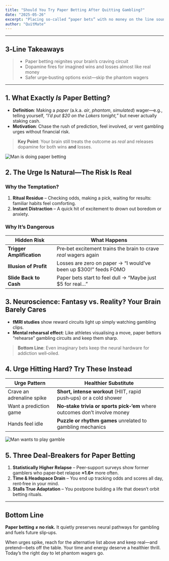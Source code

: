 ```yaml
---
title: "Should You Try Paper Betting After Quitting Gambling?"
date: "2025-05-26"
excerpt: "Placing so‑called “paper bets” with no money on the line sounds harmless—but this practice can quietly sabotage your recovery. Here’s why steering clear is the safer move, backed by psychology and neuroscience. (Also known as air/phantom betting.)"
author: "QuitMate"
---
```


---

## **3‑Line Takeaways**

> - Paper betting reignites your brain’s craving circuit
> - Dopamine fires for imagined wins and losses almost like real money
> - Safer urge‑busting options exist—skip the phantom wagers

---

## 1. What Exactly _Is_ Paper Betting?

- **Definition**: Making a _paper_ (a.k.a. _air_, _phantom_, _simulated_) wager—e.g., telling yourself, _“I’d put \$20 on the Lakers tonight,”_ but never actually staking cash.
- **Motivation**: Chase the rush of prediction, feel involved, or vent gambling urges without financial risk.

> **Key Point**: Your brain still treats the outcome as _real_ and releases dopamine for both wins **and** losses.

![Man is doing paper betting](paper-betting.png)

## 2. The Urge Is Natural—The Risk Is Real

### Why the Temptation?

1. **Ritual Residue** – Checking odds, making a pick, waiting for results: familiar habits feel comforting.
2. **Instant Distraction** – A quick hit of excitement to drown out boredom or anxiety.

### Why It’s Dangerous

| Hidden Risk               | What Happens                                                      |
| ------------------------- | ----------------------------------------------------------------- |
| **Trigger Amplification** | Pre‑bet excitement trains the brain to crave _real_ wagers again  |
| **Illusion of Profit**    | Losses are zero on paper → “I would’ve been up \$300!” feeds FOMO |
| **Slide Back to Cash**    | Paper bets start to feel dull → “Maybe just \$5 for real…”        |

## 3. Neuroscience: Fantasy vs. Reality? Your Brain Barely Cares

- **fMRI studies** show reward circuits light up simply watching gambling clips.
- **Mental rehearsal effect**: Like athletes visualising a move, paper bettors “rehearse” gambling circuits and keep them sharp.

> **Bottom Line**: Even imaginary bets keep the neural hardware for addiction well‑oiled.

## 4. Urge Hitting Hard? Try These Instead

| Urge Pattern              | Healthier Substitute                                                      |
| ------------------------- | ------------------------------------------------------------------------- |
| Crave an adrenaline spike | **Short, intense workout** (HIIT, rapid push‑ups) or a cold shower        |
| Want a prediction game    | **No‑stake trivia or sports pick‑’em** where outcomes don’t involve money |
| Hands feel idle           | **Puzzle or rhythm games** unrelated to gambling mechanics                |

![Man wants to play gamble](trying-to-bet.png)

## 5. Three Deal‑Breakers for Paper Betting

1. **Statistically Higher Relapse** – Peer‑support surveys show former gamblers who paper‑bet relapse **≈1.6×** more often.
2. **Time & Headspace Drain** – You end up tracking odds and scores all day, rent‑free in your mind.
3. **Stalls True Adaptation** – You postpone building a life that doesn’t orbit betting rituals.

---

## Bottom Line

**Paper betting ≠ no risk.** It quietly preserves neural pathways for gambling and fuels future slip‑ups.

When urges spike, reach for the alternative list above and keep real—and pretend—bets off the table. Your time and energy deserve a healthier thrill. Today’s the right day to let phantom wagers go.
